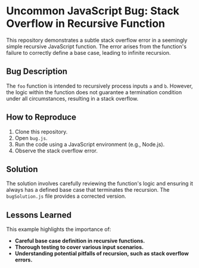 # Uncommon JavaScript Bug: Stack Overflow in Recursive Function

This repository demonstrates a subtle stack overflow error in a seemingly simple recursive JavaScript function. The error arises from the function's failure to correctly define a base case, leading to infinite recursion.

## Bug Description

The `foo` function is intended to recursively process inputs `a` and `b`.  However, the logic within the function does not guarantee a termination condition under all circumstances, resulting in a stack overflow.

## How to Reproduce

1. Clone this repository.
2. Open `bug.js`.
3. Run the code using a JavaScript environment (e.g., Node.js).
4. Observe the stack overflow error.

## Solution

The solution involves carefully reviewing the function's logic and ensuring it always has a defined base case that terminates the recursion. The `bugSolution.js` file provides a corrected version.

## Lessons Learned

This example highlights the importance of:

* **Careful base case definition in recursive functions.**
* **Thorough testing to cover various input scenarios.**
* **Understanding potential pitfalls of recursion, such as stack overflow errors.**